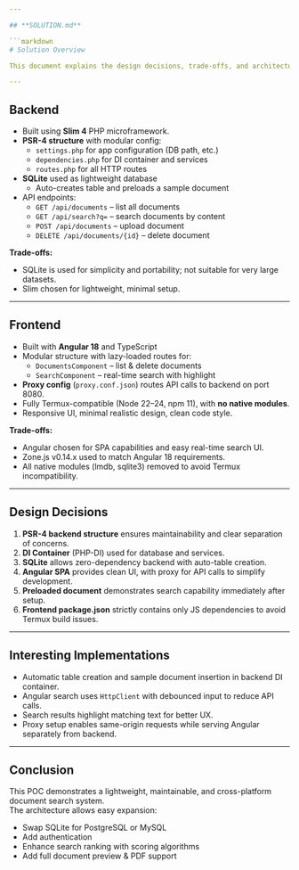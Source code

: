 ```yaml
---

## **SOLUTION.md**

```markdown
# Solution Overview

This document explains the design decisions, trade-offs, and architecture of the Document Search POC.

---
```


## **Backend**

- Built using **Slim 4** PHP microframework.
- **PSR-4 structure** with modular config:
  - `settings.php` for app configuration (DB path, etc.)
  - `dependencies.php` for DI container and services
  - `routes.php` for all HTTP routes
- **SQLite** used as lightweight database
  - Auto-creates table and preloads a sample document
- API endpoints:
  - `GET /api/documents` – list all documents
  - `GET /api/search?q=` – search documents by content
  - `POST /api/documents` – upload document
  - `DELETE /api/documents/{id}` – delete document

**Trade-offs:**
- SQLite is used for simplicity and portability; not suitable for very large datasets.
- Slim chosen for lightweight, minimal setup.

---

## **Frontend**

- Built with **Angular 18** and TypeScript
- Modular structure with lazy-loaded routes for:
  - `DocumentsComponent` – list & delete documents
  - `SearchComponent` – real-time search with highlight
- **Proxy config** (`proxy.conf.json`) routes API calls to backend on port 8080.
- Fully Termux-compatible (Node 22–24, npm 11), with **no native modules**.
- Responsive UI, minimal realistic design, clean code style.

**Trade-offs:**
- Angular chosen for SPA capabilities and easy real-time search UI.
- Zone.js v0.14.x used to match Angular 18 requirements.
- All native modules (lmdb, sqlite3) removed to avoid Termux incompatibility.

---

## **Design Decisions**

1. **PSR-4 backend structure** ensures maintainability and clear separation of concerns.
2. **DI Container** (PHP-DI) used for database and services.
3. **SQLite** allows zero-dependency backend with auto-table creation.
4. **Angular SPA** provides clean UI, with proxy for API calls to simplify development.
5. **Preloaded document** demonstrates search capability immediately after setup.
6. **Frontend package.json** strictly contains only JS dependencies to avoid Termux build issues.

---

## **Interesting Implementations**

- Automatic table creation and sample document insertion in backend DI container.
- Angular search uses `HttpClient` with debounced input to reduce API calls.
- Search results highlight matching text for better UX.
- Proxy setup enables same-origin requests while serving Angular separately from backend.

---

## **Conclusion**

This POC demonstrates a lightweight, maintainable, and cross-platform document search system.  
The architecture allows easy expansion:
- Swap SQLite for PostgreSQL or MySQL
- Add authentication
- Enhance search ranking with scoring algorithms
- Add full document preview & PDF support
